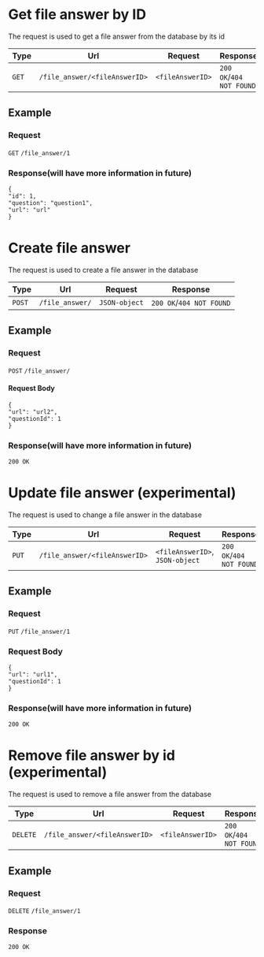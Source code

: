 # Get file answer by ID

The request is used to get a file answer from the database by its id

Type | Url | Request | Response
---- | --- | ------- | --------
`GET` | `/file_answer/<fileAnswerID>`| `<fileAnswerID>` | `200 OK`/`404 NOT FOUND`

## Example

### Request

`GET` `/file_answer/1`

### Response(will have more information in future)

```
{
"id": 1,
"question": "question1",
"url": "url"
}
```

# Create file answer

The request is used to create a file answer in the database

Type | Url | Request | Response
---- | --- | ------- | --------
`POST` | `/file_answer/`| `JSON-object` | `200 OK`/`404 NOT FOUND`

## Example

### Request

`POST` `/file_answer/`

#### Request Body

```
{
"url": "url2",
"questionId": 1
}
```

### Response(will have more information in future)

`200 OK`

# Update file answer (experimental)

The request is used to change a file answer in the database

Type | Url | Request | Response
---- | --- | ------- | --------
`PUT` | `/file_answer/<fileAnswerID>`| `<fileAnswerID>`, `JSON-object` | `200 OK`/`404 NOT FOUND`

## Example

### Request

`PUT` `/file_answer/1`

### Request Body

```
{
"url": "url1",
"questionId": 1
}
```

### Response(will have more information in future)

`200 OK`

# Remove file answer by id (experimental)

The request is used to remove a file answer from the database

Type | Url | Request | Response
---- | --- | ------- | --------
`DELETE` | `/file_answer/<fileAnswerID>`| `<fileAnswerID>` | `200 OK`/`404 NOT FOUND`

## Example

### Request

`DELETE` `/file_answer/1`

### Response

`200 OK`